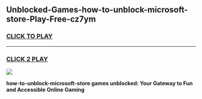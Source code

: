 
## Unblocked-Games-how-to-unblock-microsoft-store-Play-Free-cz7ym
<h3>
<a href="https://premium76.site?title=how-to-unblock-microsoft-store&ref=12A">CLICK TO PLAY</a></h3>
<hr>

<h3>
<a href="https://premium76.site?title=how-to-unblock-microsoft-store&ref=12A">CLICK 2 PLAY</a>
  
</h3>

<a href="https://premium76.site?title=how-to-unblock-microsoft-store&ref=12A"><img src="https://clearcache.store/games.png"></a>


**how-to-unblock-microsoft-store games unblocked: Your Gateway to Fun and Accessible Online Gaming**
